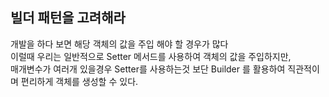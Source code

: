 ## 빌더 패턴을 고려해라

개발을 하다 보면 해당 객체의 값을 주입 해야 할 경우가 많다\
이럴때 우리는 일반적으로 Setter 메서드를 사용하여 객체의 값을 주입하지만,\
매개변수가 여러개 있을경우 Setter를 사용하는것 보단 Builder 를 활용하여 직관적이며 편리하게 객체를 생성할 수 있다.
